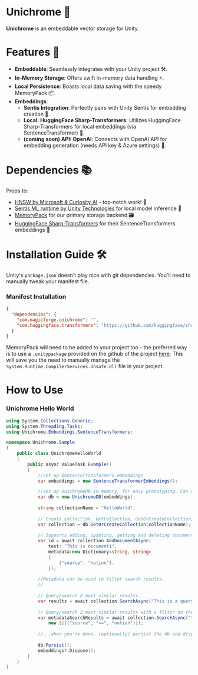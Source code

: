 # Unichrome 🚀

**Unichrome** is an embeddable vector storage for Unity.

# Features 🌟

- **Embeddable**: Seamlessly integrates with your Unity project 🛠️.
- **In-Memory Storage**: Offers swift in-memory data handling ⚡.
- **Local Persistence**: Boasts local data saving with the speedy MemoryPack 📦.
- **Embeddings**:
  - **Sentis Integration**: Perfectly pairs with Unity Sentis for embedding creation 🤝.
  - **Local: HuggingFace Sharp-Transformers**: Utilizes HuggingFace Sharp-Transformers for local embeddings (via SentenceTransformer) 🧠.
  - **(coming soon) API: OpenAI**: Connects with OpenAI API for embedding generation (needs API key & Azure settings) 🔑.

# Dependencies 📚

Props to:
 - [HNSW by Microsoft & Curiosity AI](https://github.com/curiosity-ai/hnsw-sharp) - top-notch work! 👏
 - [Sentis ML runtime by Unity Technologies](https://docs.unity3d.com/Packages/com.unity.sentis@1.2/manual/index.html) for local model inference 🧪
 - [MemoryPack](https://github.com/Cysharp/MemoryPack) for our primary storage backend 🗃️
 - [HuggingFace Sharp-Transformers](https://github.com/huggingface/sharp-transformers) for their SentenceTransformers embeddings 💬

# Installation Guide 🛠️

Unity's `package.json` doesn't play nice with git dependencies. You'll need to manually tweak your manifest file.

### Manifest Installation

```json
{
  "dependencies": {
    "com.magicforge.unichrome": "",
    "com.huggingface.transformers": "https://github.com/huggingface/sharp-transformers.git"
  }
}
```

MemoryPack will need to be added to your project too - the preferred way is to use a `.unitypackage` provided on the github of the project [here](https://github.com/Cysharp/MemoryPack?tab=readme-ov-file#unity). This will save you the need to manually manage the `System.Runtime.CompilerServices.Unsafe.dll` file in your project.


# How to Use

### Unichrome Hello World

```c#
using System.Collections.Generic;
using System.Threading.Tasks;
using Unichrome.Embeddings.SentenceTransformers;

namespace Unichrome.Sample
{
    public class UnichromeHelloWorld
    {
        public async ValueTask Example()
        {
            //set up SentenceTransformers embeddings
            var embeddings = new SentenceTransformerEmbeddings();

            //set up UnichromeDB in-memory, for easy prototyping. Can add persistence easily by specifying a path and calling Persist()!
            var db = new UnichromeDB(embeddings);
            
            string collectionName = "HelloWorld";
            
            // Create collection. GetCollection, GetOrCreateCollection, DeleteCollection also available!
            var collection = db.GetOrCreateCollection(collectionName);
            
            // Supports adding, updating, getting and deleting documents.
            var id = await collection.AddDocumentAsync(
                text: "This is document1",
                metadata:new Dictionary<string, string>
                {
                    {"source", "notion"},
                });
            
            //Metadata can be used to filter search results.
            // 
            
            // Query/search 2 most similar results. 
            var results = await collection.SearchAsync("This is a query document", 2);
            
            // Query/search 2 most similar results with a filter on the metadata.
            var metadataSearchResults = await collection.SearchAsync("This is a query document", 2,
                new []{("source", "==", "notion")});
            
            //...when you're done, (optionally) persist the db and dispose the embeddings
            
            db.Persist();
            embeddings?.Dispose();
        }
    }
}
```